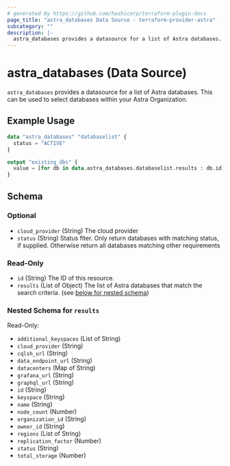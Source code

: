 ```yaml
---
# generated by https://github.com/hashicorp/terraform-plugin-docs
page_title: "astra_databases Data Source - terraform-provider-astra"
subcategory: ""
description: |-
  astra_databases provides a datasource for a list of Astra databases. This can be used to select databases within your Astra Organization.
---
```


# astra_databases (Data Source)

`astra_databases` provides a datasource for a list of Astra databases. This can be used to select databases within your Astra Organization.

## Example Usage

```terraform
data "astra_databases" "databaselist" {
  status = "ACTIVE"
}

output "existing_dbs" {
  value = [for db in data.astra_databases.databaselist.results : db.id]
}
```

<!-- schema generated by tfplugindocs -->
## Schema

### Optional

- `cloud_provider` (String) The cloud provider
- `status` (String) Status flter. Only return databases with matching status, if supplied. Otherwise return all databases matching other requirements

### Read-Only

- `id` (String) The ID of this resource.
- `results` (List of Object) The list of Astra databases that match the search criteria. (see [below for nested schema](#nestedatt--results))

<a id="nestedatt--results"></a>
### Nested Schema for `results`

Read-Only:

- `additional_keyspaces` (List of String)
- `cloud_provider` (String)
- `cqlsh_url` (String)
- `data_endpoint_url` (String)
- `datacenters` (Map of String)
- `grafana_url` (String)
- `graphql_url` (String)
- `id` (String)
- `keyspace` (String)
- `name` (String)
- `node_count` (Number)
- `organization_id` (String)
- `owner_id` (String)
- `regions` (List of String)
- `replication_factor` (Number)
- `status` (String)
- `total_storage` (Number)


